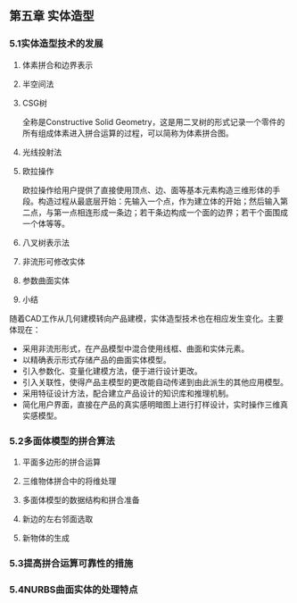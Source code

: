 ## 第五章 实体造型 ##

### 5.1实体造型技术的发展 ###

1. 体素拼合和边界表示

2. 半空间法

3. CSG树

	全称是Constructive Solid Geometry，这是用二叉树的形式记录一个零件的所有组成体素进入拼合运算的过程，可以简称为体素拼合图。

4. 光线投射法

5. 欧拉操作

	欧拉操作给用户提供了直接使用顶点、边、面等基本元素构造三维形体的手段。构造过程从最底层开始：先输入一个点，作为建立体的开始；然后输入第二点，与第一点相连形成一条边；若干条边构成一个面的边界；若干个面围成一个体等等。

6. 八叉树表示法

7. 非流形可修改实体

8. 参数曲面实体

9. 小结


随着CAD工作从几何建模转向产品建模，实体造型技术也在相应发生变化。主要体现在：

- 采用非流形形式，在产品模型中混合使用线框、曲面和实体元素。
- 以精确表示形式存储产品的曲面实体模型。
- 引入参数化、变量化建模方法，便于进行设计更改。
- 引入关联性，使得产品主模型的更改能自动传递到由此派生的其他应用模型。
- 采用特征设计方法，配合建立产品设计的知识库和推理机制。
- 简化用户界面，直接在产品的真实感明暗图上进行打样设计，实时操作三维真实感模型。

### 5.2多面体模型的拼合算法 ###

1. 平面多边形的拼合运算

2. 三维物体拼合中的将维处理

3. 多面体模型的数据结构和拼合准备

4. 新边的左右邻面选取

5. 新物体的生成

### 5.3提高拼合运算可靠性的措施 ###

### 5.4NURBS曲面实体的处理特点 ###

 